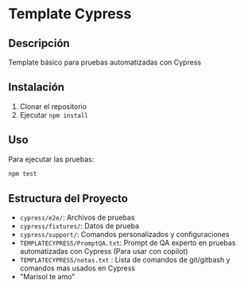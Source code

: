 # Template Cypress

## Descripción
Template básico para pruebas automatizadas con Cypress

## Instalación
1. Clonar el repositorio
2. Ejecutar `npm install`

## Uso
Para ejecutar las pruebas:
```bash
npm test
```

## Estructura del Proyecto
- `cypress/e2e/`: Archivos de pruebas
- `cypress/fixtures/`: Datos de prueba
- `cypress/support/`: Comandos personalizados y configuraciones
- `TEMPLATECYPRESS/PromptQA.txt`: Prompt de QA experto en pruebas automatizadas con Cypress (Para usar con copilot)
- `TEMPLATECYPRESS/notas.txt` : Lista de comandos de git/gitbash y  comandos mas usados en Cypress
- "Marisol te amo"